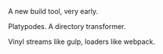 A new build tool, very early.

Platypodes. A directory transformer.

Vinyl streams like gulp, loaders like webpack.
